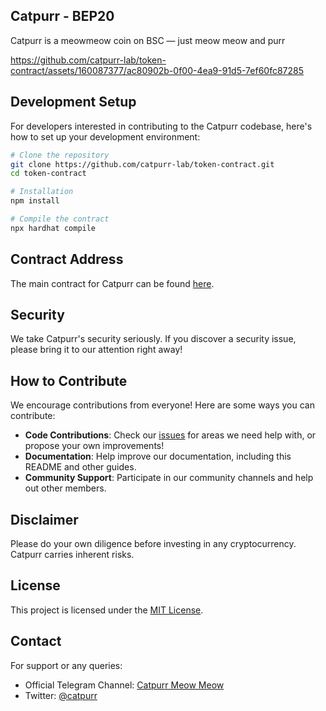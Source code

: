 ## Catpurr - BEP20
Catpurr is a meowmeow coin on BSC — just meow meow and purr

https://github.com/catpurr-lab/token-contract/assets/160087377/ac80902b-0f00-4ea9-91d5-7ef60fc87285

## Development Setup

For developers interested in contributing to the Catpurr codebase, here's how to set up your development environment:

```bash
# Clone the repository
git clone https://github.com/catpurr-lab/token-contract.git
cd token-contract

# Installation
npm install

# Compile the contract
npx hardhat compile
```

## Contract Address

The main contract for Catpurr can be found [here](https://github.com/catpurr-lab/token-contract/blob/main/contracts/Catpurr.sol).

## Security

We take Catpurr's security seriously. If you discover a security issue, please bring it to our attention right away!

## How to Contribute

We encourage contributions from everyone! Here are some ways you can contribute:

- **Code Contributions**: Check our [issues](https://github.com/catpurr-lab/token-contract/issues) for areas we need help with, or propose your own improvements!
- **Documentation**: Help improve our documentation, including this README and other guides.
- **Community Support**: Participate in our community channels and help out other members.

## Disclaimer

Please do your own diligence before investing in any cryptocurrency. Catpurr carries inherent risks.

## License

This project is licensed under the [MIT License](LICENSE).

## Contact

For support or any queries:
- Official Telegram Channel: [Catpurr Meow Meow](https://t.me/meowcatpurr)
- Twitter: [@catpurr](https://twitter.com/catpurr_io)
